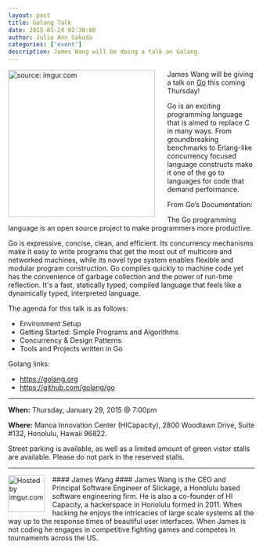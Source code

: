 ```yaml
---
layout: post
title: Golang Talk
date: 2015-01-24 02:30:00
author: Julie Ann Sakuda
categories: ['event']
description: James Wang will be doing a talk on Golang.
---
```

<div style="float: left; margin-right: 15px; padding-right: 10px;" >
<a href="http://imgur.com/RijLLv6"><img src="http://i.imgur.com/RijLLv6.png" width="300" title="source: imgur.com" /></a>
</div>

James Wang will be giving a talk on <a href="https://golang.org">Go</a> this coming Thursday!

Go is an exciting programming language that is aimed to replace C in many ways. From groundbreaking benchmarks to Erlang-like concurrency focused language constructs make it one of the go to languages for code that demand performance.

From Go’s Documentation:

The Go programming language is an open source project to make programmers more productive.

Go is expressive, concise, clean, and efficient. Its concurrency mechanisms make it easy to write programs that get the most out of multicore and networked machines, while its novel type system enables flexible and modular program construction. Go compiles quickly to machine code yet has the convenience of garbage collection and the power of run-time reflection. It's a fast, statically typed, compiled language that feels like a dynamically typed, interpreted language.

The agenda for this talk is as follows:

* Environment Setup
* Getting Started: Simple Programs and Algorithms
* Concurrency & Design Patterns
* Tools and Projects written in Go

Golang links:

* <a href="https://golang.org">https://golang.org</a>
* <a href="https://github.com/golang/go">https://github.com/golang/go</a>

***

__When:__ Thursday, January 29, 2015 @ 7:00pm

__Where:__ Manoa Innovation Center (HICapacity), 2800 Woodlawn Drive, Suite #132, Honolulu, Hawaii 96822. 

Street parking is available, as well as a limited amount of green vistor stalls are available. Please do not park in the reserved stalls.

---
<div style="float: left; margin-right: 15px;">
<a href="http://imgur.com/zCMOHqZ"><img src="http://i.imgur.com/zCMOHqZ.jpg" width="75" title="Hosted by imgur.com" /></a>
</div>
#### James Wang ####
James Wang is the CEO and Principal Software Engineer of Slickage, a Honolulu based software engineering firm. He is also a co-founder of HI Capacity, a hackerspace in Honolulu formed in 2011. When hacking he enjoys the intricacies of large scale systems all the way up to the response times of beautiful user interfaces. When James is not coding he engages in competitive fighting games and competes in tournaments across the US.

<br style="clear:both" />